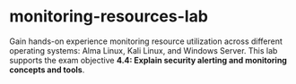 # monitoring-resources-lab
Gain hands-on experience monitoring resource utilization across different operating systems: Alma Linux, Kali Linux, and Windows Server. This lab supports the exam objective **4.4: Explain security alerting and monitoring concepts and tools**.
